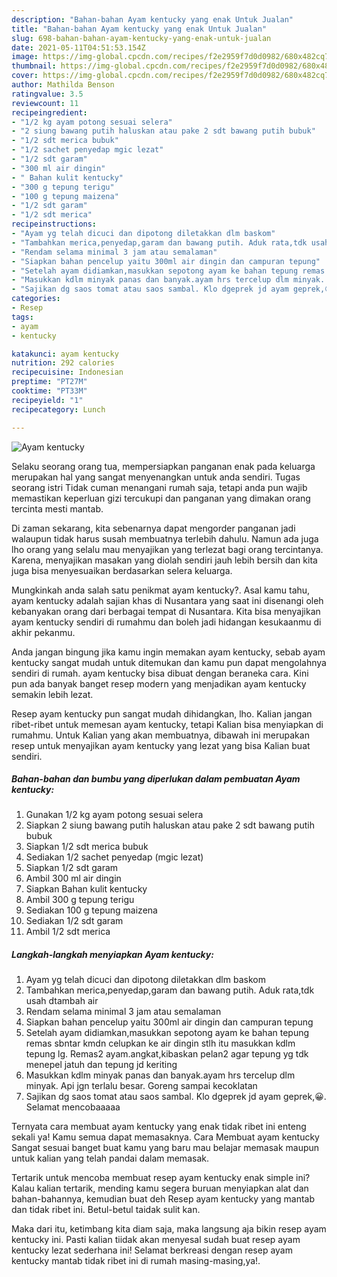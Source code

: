 ```yaml
---
description: "Bahan-bahan Ayam kentucky yang enak Untuk Jualan"
title: "Bahan-bahan Ayam kentucky yang enak Untuk Jualan"
slug: 698-bahan-bahan-ayam-kentucky-yang-enak-untuk-jualan
date: 2021-05-11T04:51:53.154Z
image: https://img-global.cpcdn.com/recipes/f2e2959f7d0d0982/680x482cq70/ayam-kentucky-foto-resep-utama.jpg
thumbnail: https://img-global.cpcdn.com/recipes/f2e2959f7d0d0982/680x482cq70/ayam-kentucky-foto-resep-utama.jpg
cover: https://img-global.cpcdn.com/recipes/f2e2959f7d0d0982/680x482cq70/ayam-kentucky-foto-resep-utama.jpg
author: Mathilda Benson
ratingvalue: 3.5
reviewcount: 11
recipeingredient:
- "1/2 kg ayam potong sesuai selera"
- "2 siung bawang putih haluskan atau pake 2 sdt bawang putih bubuk"
- "1/2 sdt merica bubuk"
- "1/2 sachet penyedap mgic lezat"
- "1/2 sdt garam"
- "300 ml air dingin"
- " Bahan kulit kentucky"
- "300 g tepung terigu"
- "100 g tepung maizena"
- "1/2 sdt garam"
- "1/2 sdt merica"
recipeinstructions:
- "Ayam yg telah dicuci dan dipotong diletakkan dlm baskom"
- "Tambahkan merica,penyedap,garam dan bawang putih. Aduk rata,tdk usah dtambah air"
- "Rendam selama minimal 3 jam atau semalaman"
- "Siapkan bahan pencelup yaitu 300ml air dingin dan campuran tepung"
- "Setelah ayam didiamkan,masukkan sepotong ayam ke bahan tepung remas sbntar kmdn celupkan ke air dingin stlh itu masukkan kdlm tepung lg. Remas2 ayam.angkat,kibaskan pelan2 agar tepung yg tdk menepel jatuh dan tepung jd keriting"
- "Masukkan kdlm minyak panas dan banyak.ayam hrs tercelup dlm minyak. Api jgn terlalu besar. Goreng sampai kecoklatan"
- "Sajikan dg saos tomat atau saos sambal. Klo dgeprek jd ayam geprek,😀. Selamat mencobaaaaa"
categories:
- Resep
tags:
- ayam
- kentucky

katakunci: ayam kentucky 
nutrition: 292 calories
recipecuisine: Indonesian
preptime: "PT27M"
cooktime: "PT33M"
recipeyield: "1"
recipecategory: Lunch

---
```



![Ayam kentucky](https://img-global.cpcdn.com/recipes/f2e2959f7d0d0982/680x482cq70/ayam-kentucky-foto-resep-utama.jpg)

Selaku seorang orang tua, mempersiapkan panganan enak pada keluarga merupakan hal yang sangat menyenangkan untuk anda sendiri. Tugas seorang istri Tidak cuman menangani rumah saja, tetapi anda pun wajib memastikan keperluan gizi tercukupi dan panganan yang dimakan orang tercinta mesti mantab.

Di zaman  sekarang, kita sebenarnya dapat mengorder panganan jadi walaupun tidak harus susah membuatnya terlebih dahulu. Namun ada juga lho orang yang selalu mau menyajikan yang terlezat bagi orang tercintanya. Karena, menyajikan masakan yang diolah sendiri jauh lebih bersih dan kita juga bisa menyesuaikan berdasarkan selera keluarga. 



Mungkinkah anda salah satu penikmat ayam kentucky?. Asal kamu tahu, ayam kentucky adalah sajian khas di Nusantara yang saat ini disenangi oleh kebanyakan orang dari berbagai tempat di Nusantara. Kita bisa menyajikan ayam kentucky sendiri di rumahmu dan boleh jadi hidangan kesukaanmu di akhir pekanmu.

Anda jangan bingung jika kamu ingin memakan ayam kentucky, sebab ayam kentucky sangat mudah untuk ditemukan dan kamu pun dapat mengolahnya sendiri di rumah. ayam kentucky bisa dibuat dengan beraneka cara. Kini pun ada banyak banget resep modern yang menjadikan ayam kentucky semakin lebih lezat.

Resep ayam kentucky pun sangat mudah dihidangkan, lho. Kalian jangan ribet-ribet untuk memesan ayam kentucky, tetapi Kalian bisa menyiapkan di rumahmu. Untuk Kalian yang akan membuatnya, dibawah ini merupakan resep untuk menyajikan ayam kentucky yang lezat yang bisa Kalian buat sendiri.

<!--inarticleads1-->

##### Bahan-bahan dan bumbu yang diperlukan dalam pembuatan Ayam kentucky:

1. Gunakan 1/2 kg ayam potong sesuai selera
1. Siapkan 2 siung bawang putih haluskan atau pake 2 sdt bawang putih bubuk
1. Siapkan 1/2 sdt merica bubuk
1. Sediakan 1/2 sachet penyedap (mgic lezat)
1. Siapkan 1/2 sdt garam
1. Ambil 300 ml air dingin
1. Siapkan  Bahan kulit kentucky
1. Ambil 300 g tepung terigu
1. Sediakan 100 g tepung maizena
1. Sediakan 1/2 sdt garam
1. Ambil 1/2 sdt merica




<!--inarticleads2-->

##### Langkah-langkah menyiapkan Ayam kentucky:

1. Ayam yg telah dicuci dan dipotong diletakkan dlm baskom
1. Tambahkan merica,penyedap,garam dan bawang putih. Aduk rata,tdk usah dtambah air
1. Rendam selama minimal 3 jam atau semalaman
1. Siapkan bahan pencelup yaitu 300ml air dingin dan campuran tepung
1. Setelah ayam didiamkan,masukkan sepotong ayam ke bahan tepung remas sbntar kmdn celupkan ke air dingin stlh itu masukkan kdlm tepung lg. Remas2 ayam.angkat,kibaskan pelan2 agar tepung yg tdk menepel jatuh dan tepung jd keriting
1. Masukkan kdlm minyak panas dan banyak.ayam hrs tercelup dlm minyak. Api jgn terlalu besar. Goreng sampai kecoklatan
1. Sajikan dg saos tomat atau saos sambal. Klo dgeprek jd ayam geprek,😀. Selamat mencobaaaaa




Ternyata cara membuat ayam kentucky yang enak tidak ribet ini enteng sekali ya! Kamu semua dapat memasaknya. Cara Membuat ayam kentucky Sangat sesuai banget buat kamu yang baru mau belajar memasak maupun untuk kalian yang telah pandai dalam memasak.

Tertarik untuk mencoba membuat resep ayam kentucky enak simple ini? Kalau kalian tertarik, mending kamu segera buruan menyiapkan alat dan bahan-bahannya, kemudian buat deh Resep ayam kentucky yang mantab dan tidak ribet ini. Betul-betul taidak sulit kan. 

Maka dari itu, ketimbang kita diam saja, maka langsung aja bikin resep ayam kentucky ini. Pasti kalian tiidak akan menyesal sudah buat resep ayam kentucky lezat sederhana ini! Selamat berkreasi dengan resep ayam kentucky mantab tidak ribet ini di rumah masing-masing,ya!.

